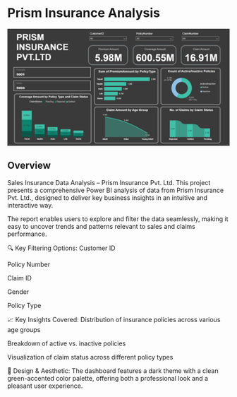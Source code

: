 # Prism Insurance Analysis

![Dashboard Screenshot](https://github.com/HilalAhmad01/Prism-Insurance-Analysis/blob/main/Prism%20BI%20Aanalysis.png)

## Overview
Sales Insurance Data Analysis – Prism Insurance Pvt. Ltd.
This project presents a comprehensive Power BI analysis of data from Prism Insurance Pvt. Ltd., designed to deliver key business insights in an intuitive and interactive way.

The report enables users to explore and filter the data seamlessly, making it easy to uncover trends and patterns relevant to sales and claims performance.

🔍 Key Filtering Options:
Customer ID

Policy Number

Claim ID

Gender

Policy Type

📈 Key Insights Covered:
Distribution of insurance policies across various age groups

Breakdown of active vs. inactive policies

Visualization of claim status across different policy types

🎨 Design & Aesthetic:
The dashboard features a dark theme with a clean green-accented color palette, offering both a professional look and a pleasant user experience.




